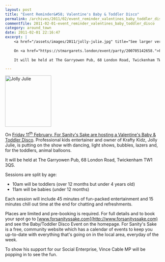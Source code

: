 ```yaml
---
layout: post
title: "Event Reminder&#58; Valentine's Baby & Toddler Disco"
permalink: /archives/2011/02/event_reminder_valentines_baby_toddler_disco.html
commentfile: 2011-02-01-event_reminder_valentines_baby_toddler_disco
category: around_town
date: 2011-02-01 22:16:47
excerpt: |
    <a href="/assets/images/2011/jolly-julie.jpg" title="See larger version of - Jolly Julie"><img src="/assets/images/2011/jolly-julie_thumb.jpg" width="150" height="167" alt="Jolly Julie" class="photo right" /></a>
    
    On <a href="https://stmargarets.london/event/party/200705142658.">Friday 11<sup>th</sup> February, For Sanity's Sake are hosting a Valentine's Baby & Toddler Disco</a> Professional kids entertainer and owner of Krafty Kidz, Jolly Julie, is putting on the show with dancing, light shows, bubbles, lazers and, for the toddlers, animal balloons.
    
    It will be held at The Garryowen Pub, 68 London Road, Twickenham TW1 3QS.

---
```


<a href="/assets/images/2011/jolly-julie.jpg" title="See larger version of - Jolly Julie"><img src="/assets/images/2011/jolly-julie_thumb.jpg" width="150" height="167" alt="Jolly Julie" class="photo right" /></a>

On [Friday 11<sup>th</sup> February, For Sanity's Sake are hosting a Valentine's Baby & Toddler Disco](/event/party/200705142658). Professional kids entertainer and owner of Krafty Kidz, Jolly Julie, is putting on the show with dancing, light shows, bubbles, lazers and, for the toddlers, animal balloons.

It will be held at The Garryowen Pub, 68 London Road, Twickenham TW1 3QS.

Sessions are split by age:

-   10am will be toddlers (over 12 months but under 4 years old)
-   11am will be babies (under 12 months)

Each session will include 45 minutes of fun-packed entertainment and 15 minutes chill out time at the end for chatting and refreshments.

Places are limited and pre-booking is required. For full details and to book your spot go to [www.forsanityssake.com](http://www.forsanityssake.com) and see the Baby/Toddler Disco Event on the homepage. For Sanity's Sake is a free, community website which has a calendar of events to keep you up-to-date with everything that's going on in the local area, everyday of the week.

To show his support for our Social Enterprise, Vince Cable MP will be popping in to see the fun.
